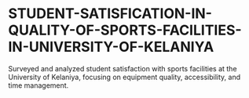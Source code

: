 # STUDENT-SATISFICATION-IN-QUALITY-OF-SPORTS-FACILITIES-IN-UNIVERSITY-OF-KELANIYA
Surveyed and analyzed student satisfaction with sports facilities at the  University of Kelaniya, focusing on equipment quality, accessibility, and time  management.
